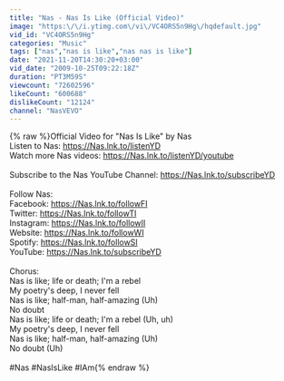 ```yaml
---
title: "Nas - Nas Is Like (Official Video)"
image: "https:\/\/i.ytimg.com\/vi\/VC4ORS5n9Hg\/hqdefault.jpg"
vid_id: "VC4ORS5n9Hg"
categories: "Music"
tags: ["nas","nas is like","nas nas is like"]
date: "2021-11-20T14:30:20+03:00"
vid_date: "2009-10-25T09:22:18Z"
duration: "PT3M59S"
viewcount: "72602596"
likeCount: "600688"
dislikeCount: "12124"
channel: "NasVEVO"
---
```

{% raw %}Official Video for &quot;Nas Is Like&quot; by Nas<br />Listen to Nas: <a rel="nofollow" target="blank" href="https://Nas.lnk.to/listenYD">https://Nas.lnk.to/listenYD</a><br />Watch more Nas videos: <a rel="nofollow" target="blank" href="https://Nas.lnk.to/listenYD/youtube">https://Nas.lnk.to/listenYD/youtube</a><br /><br />Subscribe to the Nas YouTube Channel: <a rel="nofollow" target="blank" href="https://Nas.lnk.to/subscribeYD">https://Nas.lnk.to/subscribeYD</a><br /><br />Follow Nas:<br />Facebook: <a rel="nofollow" target="blank" href="https://Nas.lnk.to/followFI">https://Nas.lnk.to/followFI</a><br />Twitter: <a rel="nofollow" target="blank" href="https://Nas.lnk.to/followTI">https://Nas.lnk.to/followTI</a><br />Instagram: <a rel="nofollow" target="blank" href="https://Nas.lnk.to/followII">https://Nas.lnk.to/followII</a><br />Website: <a rel="nofollow" target="blank" href="https://Nas.lnk.to/followWI">https://Nas.lnk.to/followWI</a><br />Spotify: <a rel="nofollow" target="blank" href="https://Nas.lnk.to/followSI">https://Nas.lnk.to/followSI</a><br />YouTube: <a rel="nofollow" target="blank" href="https://Nas.lnk.to/subscribeYD">https://Nas.lnk.to/subscribeYD</a><br /><br />Chorus:<br />Nas is like; life or death; I'm a rebel<br />My poetry's deep, I never fell<br />Nas is like; half-man, half-amazing (Uh)<br />No doubt<br />Nas is like; life or death; I'm a rebel (Uh, uh)<br />My poetry's deep, I never fell<br />Nas is like; half-man, half-amazing (Uh)<br />No doubt (Uh)<br /><br />#Nas #NasIsLike #IAm{% endraw %}
